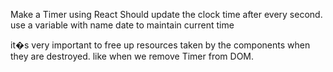 Make a Timer using React
Should update the clock time after every second.
use a variable with name date to maintain current time

it�s very important to free up resources taken by the components when they are destroyed. like when we remove Timer from DOM.

